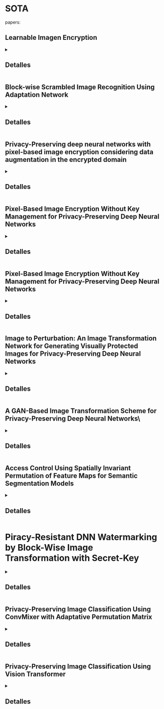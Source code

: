 # SOTA

papers:

## Learnable Imagen Encryption

<details>

  <summary>
    <h2>
      Detalles
    </h2>
  </summary>


se propone un esquema para mantener la privacidad en las imagenes, el proceso de privacidad es un pipeline de transformacion geoemtricas basadas en bloques, luego cuando se aplican esas transformaciones a esa imagen, la salida pasa por una red que tiene una particularidad en la primera capa y es que el tama;o del kernel y del pooling corresponde al mismo tama;o del bloque utilziado en las transformaciones geometricas, esto es con el fin de seguir operando con lo mismo pese a la transformacion

se entrena la red con las imagenes encriptadas, esto da un rendimiento menor al de las imagenes planas ademas de que necesita el preprocesamiento de las mismas.

se vende por el lado de la vigilancia y la necsidad de la privacidad en este campo

*"The key idea of this scheme is to encrypt images, so that human cannot understand images but the network can be train with encryped images"*

*"The trainer is often different from the data holder who has the training dataset"*

*"A convolutional layer with MxM-sized filter and MxM stride is put for the first layer"*
*"Block-wise Adaptation"*

tambien usan una convolucion de sub-pixel que alfinal es lo mismo que una deconvolucion solo que mas "eficiente" debido a un proceso de reordenamiento de los feature maps

</details>


## Block-wise Scrambled Image Recognition Using Adaptation Network

<details>

  <summary>
    <h2>
      Detalles
    </h2>  
    </summary>

  Este paper es una extension del paper Learnable Image Encryption (LE), se propone un esquema para esconder informacion perceptual de los huamnos mientras las maquinas pueden seguir accediendo a la informacion. Lo venden por el lado de los servicios de analisis de imagenes basado en la nube:

  *"Thease systems, however, can be further improved in terms of privacy issues. When a client transfers an image to a cloud server, a third party can view the image."*

  image:

  ![image](https://i.imgur.com/3kqymIu.png)

  Su pipeline propuesto queda de la siguiente manera:

  image => Image transformed => Adaptation Network => Classification Network => Label

  La transformacion se compone de reordamiento por bloques, luego los pixeles en cada bloque se reordenan, esto se hace con una key diferente para cada bloque, luego se integran de nuevo los bloques y esta imagen entra a la red adaptativa que se compone asi:

  Block wise sub-networks => Block integration => permutation network matrix -> reshape original resolution => classification network

  las block wise son una red por cada bloque, luego se integrqa cada bloque se pasa por la capa de permutation matrix para reordenar los bloques, luego un reshape para las dimensiones originales y luego la red del estado del arte

  El rendimiento obtenido es claramente menor respecto a la plain image.
    

  </details>


## Privacy-Preserving deep neural networks with pixel-based image encryption considering data augmentation in the encrypted domain

<details>

  <summary>
    <h2>
      Detalles
    </h2>  
    </summary>


  Se presenta un esquema que presevera la privcaidad para una red neural profunda, que permite no solo hacer inferencia sobre imagenes privadas si no tambien aplicar aumento de datos sobre las imagenes privada. **el fuerte esta en el aumento de datos**

  Tambien lo venden un poco por el lado de la seguridad en la nube:

  *"There are security issues when using deep learning in cloud environments to train and test data, such as data privacy, data leakage, and unauthorized data acess"*

  ![image](https://i.imgur.com/CyyV3BN.png)


  Definen dos tipos de privacy-preserving computing
  - Perceptual encryption-based (entra dentro del que ellos proponen)
  - Homorphic encryption (HE)

  La transformacion que proponnen se basa encada pixel y es la negative-positive transformation, proponen otra opcional que se basa en reordenar los canales RGB, el resultado de esta transformacion sera la imagen encriptada

  Luego a esta imagen encriptada que en teoria se envia a la nube se le hace el respectivo aumento de datos, solo permiten dos tipos
  - Horizontal/Vertical flip
  - Shifting

  Luego la imagen obtenida entra a la red de adaptacion para que asi las imagenes luego sean compatible con una dnn de clasificacion. Ellos proponen una adaptative netowrk que consiste de capas convolucionales de un kernel y stride de 1.

  Sus resultados obtenidos son menores a los de una imagen plana,ademas muestran que su rendimiento es mejor que los del estado del arte. Aunque como los otros metodos no estan adaptados al tipo de aumento de datos que se hizo y ademas de que parece que no usar la adaptation network de esos papers si no la que ellos propusieron

  </details>


## Pixel-Based Image Encryption Without Key Management for Privacy-Preserving Deep Neural Networks

<details>

  <summary>
    <h2>
      Detalles
    </h2>  
    </summary>


  Son los mismos autores del paper anterior, solo que este es un jounral, y en vez de enfocarse en la parte del aumento de datos se enfocan en que pueden cambiar la key usada, al cambiar la key la adaptative network sigue teniendo un buen rendimiento

  en eso se basa el paper, que si cambiar la key hay buen rendimiento, entonces la key no tiene que ser compartida y ademas se puede usar una diferente para la inferencia.

  bastante malo ese jorunal

  </details>


## Pixel-Based Image Encryption Without Key Management for Privacy-Preserving Deep Neural Networks


<details>

  <summary>
    <h2>
      Detalles
    </h2>  
    </summary>

  paper malisimo. describe lo mismo que el resto y practicamente es una re-publicacion de otro paper que ya se explico aqui.
  todo se basa en un tipo de transformacion que depende de la key que se le ponga y por alguna razon que no explican el modelo sigue obteniendo un buen rendimiento

</details>



## Image to Perturbation: An Image Transformation Network for Generating Visually Protected Images for Privacy-Preserving Deep Neural Networks

<details>

  <summary>
    <h2>
      Detalles
    </h2>  
    </summary>

  En este jorunal se propone un framework en el que no se ncesita mantener llaves con las imagenes transformadas, y que funciona para una cnn en especifico con la key o la imagen plana

  lo venden tambien por el lado de la computacion en la nube y los software as service (Saas)

  Se entrena con dos redes, primero una u-net en la que entra la imagen plana y sale una imagen transformada, esta imagen transformada pasa a una cnn como una res-net, se calcula la loss de clasificacion se calcula la norma l2 de la imagen transformada con la imagen plana y se disminye la suma de las dos losses

  Lo dividen en dos, transformation network y classifcation model. Requieren de un tercero confiable para el respectivo entrenamiento.

  Consiguen resultados bastante parecidos a los de plain image, pero aun sigue teniendo un rendimiento menor.

  ![image](https://i.imgur.com/hk20iyg.png)

  Hacen pruebas de ataques con gans para recuperar la imagen a partir de la transformada, pero demuiestarn que no la pueden recuperar

</details>


## A GAN-Based Image Transformation Scheme for Privacy-Preserving Deep Neural Networks\


<details>

  <summary>
    <h2>
      Detalles
    </h2>  
    </summary>

  Utilizan una GAN para generar las imagenes privadas, lo hacen disminuyendo tres losses, una loss perceptual, una loss de clasificacion y una loss de reconstruccion por cada pixel que seria la l2

  la GAN que se utiliza es una cycleGAN

  hacen prueas para diferentes tipos de ataques y de reconstruccion de las imagenes a partir de las privadas, demuestran que los otros metodos son sensibles a este tipo de ataques , y que con el de ellos consiguen la menor metrica en SSIM

</details>


## Access Control Using Spatially Invariant Permutation of Feature Maps for Semantic Segmentation Models


<details>

  <summary>
    <h2>
      Detalles
    </h2>  
    </summary>

  Proponenn un metodo para controlar el acesso a una red en especifico, esto lo hacen permutado los mapas de caracteristicas selecionnados en una red, estas permutaciones son a lo largo de los canales y no modifican la relacion espacial de cada feature map, por tanto son invariant permutations, estos se permutan con una llave secreta, que sera la entrada para los usuarios autorizados, los usuarios no autorizados no tendran acceso a la llave y por tanto no podran acceder a la red o si ponen una llave incorrecta obtendran un performance muy malo

  *"Considering the expenses neccesary for the expertise, money, and time taken to train a CNN model, a model should be regarded as a kind of intellectual property"*

  *"it is crucial to investigate mechanism for protecting DNN models from unauthorized access and misuse"*

  Evaluan el rendimiento en modelos de segmentacion, ya que en clasificacion ya se habian propuesto muchos modelos en el SOTA, pero en segmentacion ninguno


  ![image](https://i.imgur.com/9eiiGVO.png)

  ese es todo el paper.s

</details>


# Piracy-Resistant DNN Watermarking by Block-Wise Image Transformation with Secret-Key

<details>

  <summary>
    <h2>
      Detalles
    </h2>  
    </summary>

  Se basa en poner una marca de agua modelos de deep learning utiliszando transformaciones con una llave secreta.

  *"production-level trained DNN models have great bussines alue, and the need to protect models from copyright infrigment is an urgent issue"*

  Todo esta en el entrenamiento, se entrena con imagenes normales y imagenes transformadas para asi maximizar el rendimiento de clasificacion en los dos tipos de imagenes, para que luego un inspector pueda a partir de la key aplicarla a una imagen y verificar quien es el ownership del modelo

  es parte de la investigacion en IP protection pero hace focus solo en owenership verification y deja de lado el access control

</details>


## Privacy-Preserving Image Classification Using ConvMixer with Adaptative Permutation Matrix

<details>

  <summary>
    <h2>
      Detalles
    </h2>  
    </summary>

  Basicamente lo mismo de los papers de arriba, hacen una transformacion por bloques solo que en vez de usar una red adaptativa, ponen una convmixer con una capa de pseudo permutation antes de la entrada a la convmixer. Por alguna raozn la convmixer tiene un muy buen comportamiento al reemplazar la adaptative network


</details>


## Privacy-Preserving Image Classification Using Vision Transformer 


<details>

  <summary>
    <h2>
      Detalles
    </h2>  
    </summary>

  En este enfoque usan un transformer como red de clasificacion, se aprovechan de los patches que se hacen en el transformer para hacer una transformacion por bloques y asi tener una imagen privada

  los resultados que obtienen son bastante buenos.


</details>